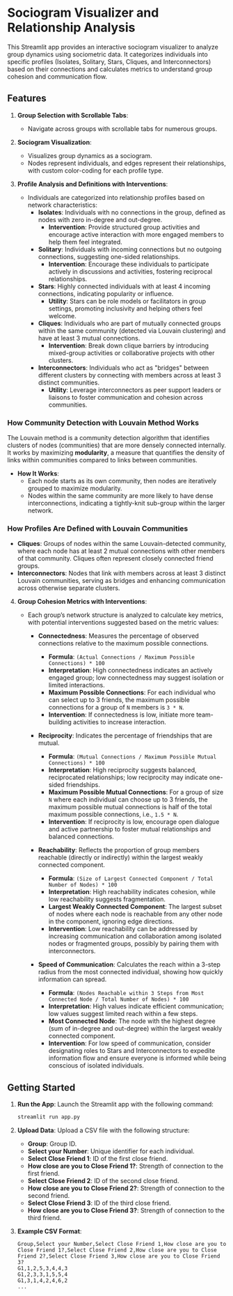 # Sociogram Visualizer and Relationship Analysis

This Streamlit app provides an interactive sociogram visualizer to analyze group dynamics using sociometric data. It categorizes individuals into specific profiles (Isolates, Solitary, Stars, Cliques, and Interconnectors) based on their connections and calculates metrics to understand group cohesion and communication flow.

## Features

1. **Group Selection with Scrollable Tabs**:
   - Navigate across groups with scrollable tabs for numerous groups.

2. **Sociogram Visualization**:
   - Visualizes group dynamics as a sociogram.
   - Nodes represent individuals, and edges represent their relationships, with custom color-coding for each profile type.

3. **Profile Analysis and Definitions with Interventions**:
   - Individuals are categorized into relationship profiles based on network characteristics:
     - **Isolates**: Individuals with no connections in the group, defined as nodes with zero in-degree and out-degree.
       - **Intervention**: Provide structured group activities and encourage active interaction with more engaged members to help them feel integrated.
     - **Solitary**: Individuals with incoming connections but no outgoing connections, suggesting one-sided relationships.
       - **Intervention**: Encourage these individuals to participate actively in discussions and activities, fostering reciprocal relationships.
     - **Stars**: Highly connected individuals with at least 4 incoming connections, indicating popularity or influence.
       - **Utility**: Stars can be role models or facilitators in group settings, promoting inclusivity and helping others feel welcome.
     - **Cliques**: Individuals who are part of mutually connected groups within the same community (detected via Louvain clustering) and have at least 3 mutual connections.
       - **Intervention**: Break down clique barriers by introducing mixed-group activities or collaborative projects with other clusters.
     - **Interconnectors**: Individuals who act as "bridges" between different clusters by connecting with members across at least 3 distinct communities.
       - **Utility**: Leverage interconnectors as peer support leaders or liaisons to foster communication and cohesion across communities.

### How Community Detection with Louvain Method Works

The Louvain method is a community detection algorithm that identifies clusters of nodes (communities) that are more densely connected internally. It works by maximizing **modularity**, a measure that quantifies the density of links within communities compared to links between communities.

- **How It Works**: 
  - Each node starts as its own community, then nodes are iteratively grouped to maximize modularity.
  - Nodes within the same community are more likely to have dense interconnections, indicating a tightly-knit sub-group within the larger network.

### How Profiles Are Defined with Louvain Communities

- **Cliques**: Groups of nodes within the same Louvain-detected community, where each node has at least 2 mutual connections with other members of that community. Cliques often represent closely connected friend groups.
- **Interconnectors**: Nodes that link with members across at least 3 distinct Louvain communities, serving as bridges and enhancing communication across otherwise separate clusters.

4. **Group Cohesion Metrics with Interventions**:
   - Each group’s network structure is analyzed to calculate key metrics, with potential interventions suggested based on the metric values:
   
     - **Connectedness**: Measures the percentage of observed connections relative to the maximum possible connections.
       - **Formula**: `(Actual Connections / Maximum Possible Connections) * 100`
       - **Interpretation**: High connectedness indicates an actively engaged group; low connectedness may suggest isolation or limited interactions.
       - **Maximum Possible Connections**: For each individual who can select up to 3 friends, the maximum possible connections for a group of `N` members is `3 * N`.
       - **Intervention**: If connectedness is low, initiate more team-building activities to increase interaction.

     - **Reciprocity**: Indicates the percentage of friendships that are mutual.
       - **Formula**: `(Mutual Connections / Maximum Possible Mutual Connections) * 100`
       - **Interpretation**: High reciprocity suggests balanced, reciprocated relationships; low reciprocity may indicate one-sided friendships.
       - **Maximum Possible Mutual Connections**: For a group of size `N` where each individual can choose up to 3 friends, the maximum possible mutual connections is half of the total maximum possible connections, i.e., `1.5 * N`.
       - **Intervention**: If reciprocity is low, encourage open dialogue and active partnership to foster mutual relationships and balanced connections.

     - **Reachability**: Reflects the proportion of group members reachable (directly or indirectly) within the largest weakly connected component.
       - **Formula**: `(Size of Largest Connected Component / Total Number of Nodes) * 100`
       - **Interpretation**: High reachability indicates cohesion, while low reachability suggests fragmentation.
       - **Largest Weakly Connected Component**: The largest subset of nodes where each node is reachable from any other node in the component, ignoring edge directions.
       - **Intervention**: Low reachability can be addressed by increasing communication and collaboration among isolated nodes or fragmented groups, possibly by pairing them with interconnectors.

     - **Speed of Communication**: Calculates the reach within a 3-step radius from the most connected individual, showing how quickly information can spread.
       - **Formula**: `(Nodes Reachable within 3 Steps from Most Connected Node / Total Number of Nodes) * 100`
       - **Interpretation**: High values indicate efficient communication; low values suggest limited reach within a few steps.
       - **Most Connected Node**: The node with the highest degree (sum of in-degree and out-degree) within the largest weakly connected component.
       - **Intervention**: For low speed of communication, consider designating roles to Stars and Interconnectors to expedite information flow and ensure everyone is informed while being conscious of isolated individuals.

## Getting Started

1. **Run the App**: Launch the Streamlit app with the following command:
   ```bash
   streamlit run app.py
   ```

2. **Upload Data**: Upload a CSV file with the following structure:
   - **Group**: Group ID.
   - **Select your Number**: Unique identifier for each individual.
   - **Select Close Friend 1**: ID of the first close friend.
   - **How close are you to Close Friend 1?**: Strength of connection to the first friend.
   - **Select Close Friend 2**: ID of the second close friend.
   - **How close are you to Close Friend 2?**: Strength of connection to the second friend.
   - **Select Close Friend 3**: ID of the third close friend.
   - **How close are you to Close Friend 3?**: Strength of connection to the third friend.

3. **Example CSV Format**:
   ```csv
   Group,Select your Number,Select Close Friend 1,How close are you to Close Friend 1?,Select Close Friend 2,How close are you to Close Friend 2?,Select Close Friend 3,How close are you to Close Friend 3?
   G1,1,2,5,3,4,4,3
   G1,2,3,3,1,5,5,4
   G1,3,1,4,2,4,6,2
   ...
   ```
